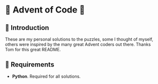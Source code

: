 # 🎄 Advent of Code 🎄

## 🌟 Introduction

These are my personal solutions to the puzzles, some I thought of myself, others were inspired by the many great Advent coders out there. Thanks Tom for this great README.

## 📝 Requirements

- **Python**. Required for all solutions.
